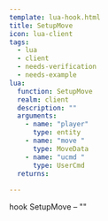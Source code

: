 ```yaml
---
template: lua-hook.html
title: SetupMove
icon: lua-client
tags:
  - lua
  - client
  - needs-verification
  - needs-example
lua:
  function: SetupMove
  realm: client
  description: ""
  arguments:
    - name: "player"
      type: entity
    - name: "move "
      type: MoveData
    - name: "ucmd "
      type: UserCmd
  returns:
    
---
```


<div class="lua__search__keywords">
hook SetupMove &#x2013; ""
</div>
